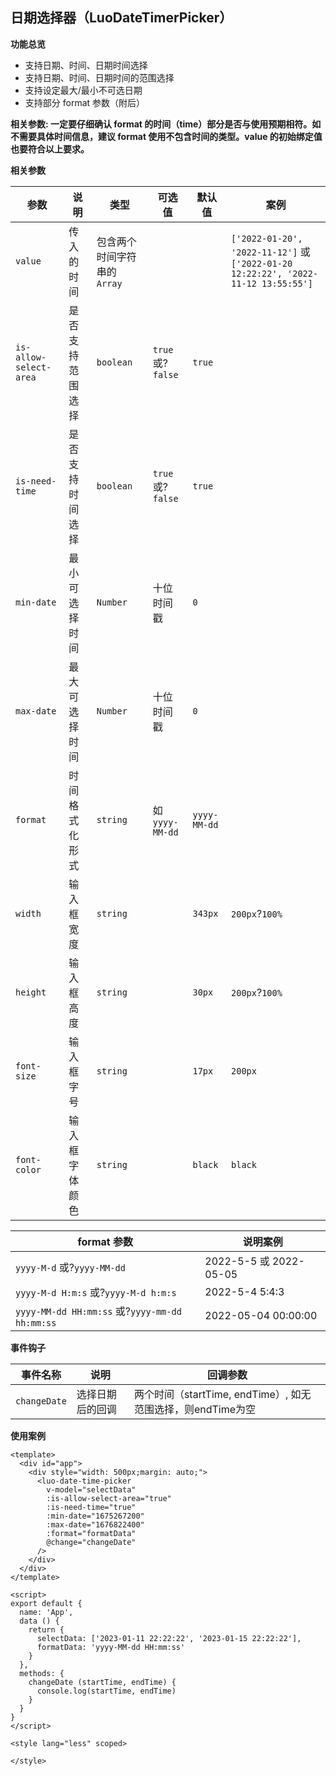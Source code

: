 ## 日期选择器（LuoDateTimerPicker）

**功能总览**

* 支持日期、时间、日期时间选择
* 支持日期、时间、日期时间的范围选择
* 支持设定最大/最小不可选日期
* 支持部分 format 参数（附后）

**相关参数: 一定要仔细确认 format 的时间（time）部分是否与使用预期相符。如不需要具体时间信息，建议 format 使用不包含时间的类型。value 的初始绑定值也要符合以上要求。**


**相关参数**

| 参数                     | 说明             | 类型                           | 可选值                | 默认值         | 案例                                                                                        |
| ------------------------ | ---------------- | ------------------------------ | --------------------- | -------------- | ------------------------------------------------------------------------------------------- |
| `value`                | 传入的时间       | 包含两个时间字符串的 `Array` |                       |                | `['2022-01-20', '2022-11-12']` 或`['2022-01-20 12:22:22', '2022-11-12 13:55:55']` |
| `is-allow-select-area` | 是否支持范围选择 | `boolean`                    | `true` 或?`false` | `true`       |                                                                                             |
| `is-need-time`         | 是否支持时间选择 | `boolean`                    | `true` 或?`false` | `true`       |                                                                                             |
| `min-date`             | 最小可选择时间   | `Number`                     | 十位时间戳            | `0`          |                                                                                             |
| `max-date`             | 最大可选择时间   | `Number`                     | 十位时间戳            | `0`          |                                                                                             |
| `format`               | 时间格式化形式   | `string`                     | 如 `yyyy-MM-dd`     | `yyyy-MM-dd` |                                                                                             |
| `width`                | 输入框宽度       | `string`                     |                       | `343px`      | `200px`?`100%`                                                                         |
| `height`               | 输入框高度       | `string`                     |                       | `30px`       | `200px`?`100%`                                                                         |
| `font-size`            | 输入框字号       | `string`                     |                       | `17px`       | `200px`                                                                                   |
| `font-color`           | 输入框字体颜色   | `string`                     |                       | `black`      | `black`                                                                                   |

| format 参数                                        | 说明案例               |
| -------------------------------------------------- | ---------------------- |
| `yyyy-M-d` 或?`yyyy-MM-dd`                     | 2022-5-5 或 2022-05-05 |
| `yyyy-M-d H:m:s` 或?`yyyy-M-d h:m:s`           | 2022-5-4 5:4:3         |
| `yyyy-MM-dd HH:mm:ss` 或?`yyyy-mm-dd hh:mm:ss` | 2022-05-04 00:00:00    |

**事件钩子**

| 事件名称       | 说明             | 回调参数                                                    |
| -------------- | ---------------- | ----------------------------------------------------------- |
| `changeDate` | 选择日期后的回调 | 两个时间（startTime, endTime）, 如无范围选择，则endTime为空 |


**使用案例**

```
<template>
  <div id="app">
    <div style="width: 500px;margin: auto;">
      <luo-date-time-picker
        v-model="selectData"
        :is-allow-select-area="true"
        :is-need-time="true"
        :min-date="1675267200"
        :max-date="1676822400"
        :format="formatData"
        @change="changeDate"
      />
    </div>
  </div>
</template>

<script>
export default {
  name: 'App',
  data () {
    return {
      selectData: ['2023-01-11 22:22:22', '2023-01-15 22:22:22'],
      formatData: 'yyyy-MM-dd HH:mm:ss'
    }
  },
  methods: {
    changeDate (startTime, endTime) {
      console.log(startTime, endTime)
    }
  }
}
</script>

<style lang="less" scoped>

</style>

```
